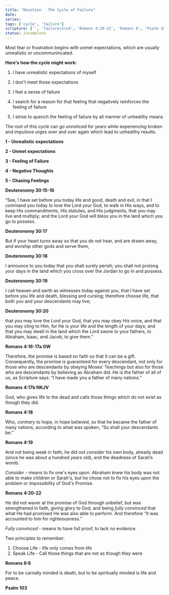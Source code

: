 ```yaml
---
title: "Devotion   The Cycle of Failure"
date: 
series: 
tags: ['cycle', 'failure']
scripture: ['', 'failure\n\n4', 'Romans 4:20-22', 'Romans 8', 'Psalm 103', 'Romans 4:16-17', 'life\n2', 'failure\n\n5', 'Deuteronomy 30', 'myself\n2', 'Deuteronomy 30:15-16', 'expectations\n3', 'Romans 4']
status: incomplete
---
```


Most fear or frustration begins with unmet expectations, which are usually unrealistic or uncommunincated.

**Here's how the cycle might work:**
1. I have unrealistic expectations of myself
2. I don't meet those expectations
3. I feel a sense of failure

4. I search for a reason for that feeling that negatively reinforces the feeling of failure

5. I strive to quench the feeling of failure by all manner of unhealthy means

The root of this cycle can go unnoticed for years while experiencing broken and impulsive urges over and over again which lead to unhealthy results.

**1 - Unrealistic expectations**

**2 - Unmet expectations**

**3 - Feeling of Failure**

**4 - Negative Thoughts**

**5 - Chasing Feelings**

**Deuteronomy 30:15-16**

“See, I have set before you today life and good, death and evil, in that I command you today to love the Lord your God, to walk in His ways, and to keep His commandments, His statutes, and His judgments, that you may live and multiply; and the Lord your God will bless you in the land which you go to possess.

**Deuteronomy 30:17**

But if your heart turns away so that you do not hear, and are drawn away, and worship other gods and serve them,

**Deuteronomy 30:18**

I announce to you today that you shall surely perish; you shall not prolong your days in the land which you cross over the Jordan to go in and possess.

**Deuteronomy 30:19**

I call heaven and earth as witnesses today against you, that I have set before you life and death, blessing and cursing; therefore choose life, that both you and your descendants may live;

**Deuteronomy 30:20**

that you may love the Lord your God, that you may obey His voice, and that you may cling to Him, for He is your life and the length of your days; and that you may dwell in the land which the Lord swore to your fathers, to Abraham, Isaac, and Jacob, to give them.”

**Romans 4:16-17a GW**

Therefore, the promise is based on faith so that it can be a gift. Consequently, the promise is guaranteed for every descendant, not only for those who are descendants by obeying Moses’ Teachings but also for those who are descendants by believing as Abraham did. He is the father of all of us, as Scripture says: “I have made you a father of many nations.”

**Romans 4:17b NKJV**

God, who gives life to the dead and calls those things which do not exist as though they did.

**Romans 4:18**

Who, *contrary* to hope, in hope believed, so that he became the father of many nations, according to what was spoken, “So shall your descendants be.”

**Romans 4:19**

And not being weak in faith, he did not *consider* his own body, already dead (since he was about a hundred years old), and the deadness of Sarah’s womb.

*Consider* - means to fix one's eyes upon. Abraham knew his body was not able to make children or Sarah's, but he chose not to fix his eyes upon the problem or impossibility of God's Promise.

**Romans 4:20-22**

He did not waver at the promise of God through unbelief, but was strengthened in faith, giving glory to God, and being *fully convinced* that what He had promised He was also able to perform. And therefore “it was accounted to him for righteousness.”

*Fully convinced* - means to have full proof, to lack no evidence.

Two principles to remember:
1. Choose Life - life only comes from life
2. Speak Life - Call those things that are not as though they were

**Romans 8:6**

For to be carnally minded is death, but to be spiritually minded is life and peace.

**Psalm 103**